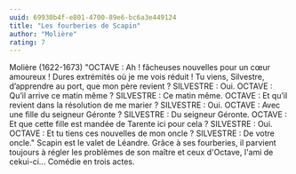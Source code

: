 ```yaml
---
uuid: 69930b4f-e801-4700-89e6-bc6a3e449124
title: "Les fourberies de Scapin"
author: "Molière"
rating: 7
---
```


Molière (1622-1673) "OCTAVE : Ah ! fâcheuses nouvelles pour un cœur amoureux ! Dures extrémités où je me vois réduit ! Tu viens, Silvestre, d’apprendre au port, que mon père revient ? SILVESTRE : Oui. OCTAVE : Qu’il arrive ce matin même ? SILVESTRE : Ce matin même. OCTAVE : Et qu’il revient dans la résolution de me marier ? SILVESTRE : Oui. OCTAVE : Avec une fille du seigneur Géronte ? SILVESTRE : Du seigneur Géronte. OCTAVE : Et que cette fille est mandée de Tarente ici pour cela ? SILVESTRE : Oui. OCTAVE : Et tu tiens ces nouvelles de mon oncle ? SILVESTRE : De votre oncle." Scapin est le valet de Léandre. Grâce à ses fourberies, il parvient toujours à régler les problèmes de son maître et ceux d'Octave, l'ami de cekui-ci... Comédie en trois actes.